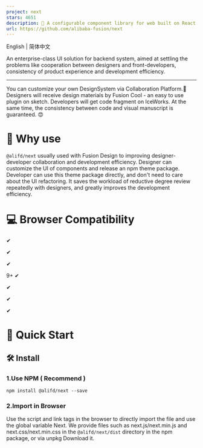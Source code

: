 ```yaml
---
project: next
stars: 4651
description: 🦍 A configurable component library for web built on React. 
url: https://github.com/alibaba-fusion/next
---
```


English | 简体中文

An enterprise-class UI solution for backend system, aimed at settling the problems like cooperation between designers and front-developers, consistency of product experience and development efficiency.

* * *

You can customize your own DesignSystem via Collaboration Platform.💖 Designers will receive design materials by Fusion Cool - an easy to use plugin on sketch. Developers will get code fragment on IceWorks. At the same time, the consistency between code and visual manuscript is guaranteed. 😍

🤔 Why use
==========

`@alifd/next` usually used with Fusion Design to improving designer-developer collaboration and development efficiency. Designer can customize the UI of components and release an npm theme package. Developer can use this theme package directly, and don't need to care about the UI refactoring. It saves the workload of reductive degree review repeatedly with designers, and greatly improves the development efficiency.

💻 Browser Compatibility
========================

✔

✔

✔

9+ ✔

✔

✔

✔

🚀 Quick Start
==============

🛠 Install
----------

### 1.Use NPM ( Recommend )

```
npm install @alifd/next --save
```

### 2.Import in Browser

Use the script and link tags in the browser to directly import the file and use the global variable Next. We provide files such as next.js/next.min.js and next.css/next.min.css in the `@alifd/next/dist` directory in the npm package, or via unpkg Download it.

<link rel\="stylesheet" href\="https://unpkg.com/@alifd/next/dist/next.css" />

<script src\="https://unpkg.com/@alifd/next/dist/next.js"\></script\>

// The above ways import latest @alifd/next, we recommend you specify version.
<script src\="https://unpkg.com/@alifd/next@1.8.6/dist/next.min.js"\></script\>

// Or import as your own static resource
<script src\="../build/public/@alifd/next.js"\></script\>

☔️ Dependencies
---------------

-   `@alifd/next` is based on `react@16` development and is currently not compatible with versions below `react@16`. react/react-dom is used as peerDependencies, which requires the user to manually install or import it.
-   `@alifd/next` use moment library to implement date-time related component. moment is also used as peerDependencies, which requires the user to manually install or import it.

🎯 Import
---------

### Import All

import '@alifd/next/dist/next.css';
// import '@alifd/next/index.scss';

import { Button, Input } from '@alifd/next';

### Import module with plugin

#### 1\. Import module manually

import Button from '@alifd/next/lib/button';
import '@alifd/next/lib/button/style';

#### 2\. Use with babel-plugin-import ( Recommend )

// webpack babel loader option or .babelrc
{
    // ...
    plugins: \[
        \[
            'import',
            {
                libraryName: '@alifd/next',
                style: true,
            },
        \],
    \];
}

It will transform code as below

import { Button } from '@alifd/next';

To

import Button from '@alifd/next/lib/button';
import '@alifd/next/lib/button/style';

🔗 Advanced
-----------

-   Use with Theme Package
-   Internationalization
-   Deploy Font File

🌈 Contributing
---------------

Use Gitpod, a free online dev environment for GitHub.

Or clone locally:

-   Contributing

📣 Join Group
-------------

Use Dingtalk App scan the Qrcode to join in _Dingtalk Group_ :
